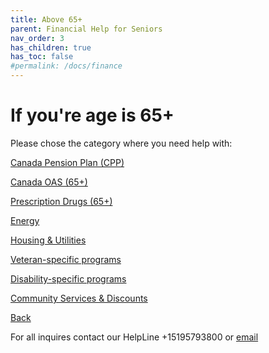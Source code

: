 ```yaml
---
title: Above 65+
parent: Financial Help for Seniors
nav_order: 3
has_children: true
has_toc: false
#permalink: /docs/finance
---
```


# If you're age is 65+ 
Please chose the category where you need help with:

[Canada Pension Plan (CPP)](./CPPa65.md)

[Canada OAS (65+)](./COASa65.html)

[Prescription Drugs (65+)](./pdrugsa65.html)

[Energy](./energy.html)

[Housing & Utilities](./housing.html)

[Veteran-specific programs](./veteran.html)

[Disability-specific programs](./disability.html)

[Community Services & Discounts](./commservice.html)


[Back](./index.html)

For all inquires contact our HelpLine +15195793800 or [email](mailto:info@waterlooregion.org)
